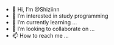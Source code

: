 - 👋 Hi, I’m @Shiziinn
- 👀 I’m interested in study programming
- 🌱 I’m currently learning ...
- 💞️ I’m looking to collaborate on ...
- 📫 How to reach me ...

<!---
Shiziinn/Shiziinn is a ✨ special ✨ repository because its `README.md` (this file) appears on your GitHub profile.
You can click the Preview link to take a look at your changes.
--->
